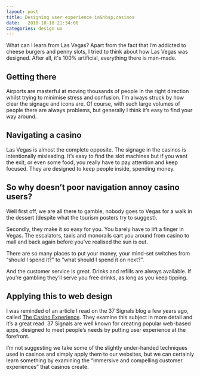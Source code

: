 ```yaml
---
layout: post 
title: Designing user experience in&nbsp;casinos
date:   2010-10-18 21:34:00
categories: design ux
---
```


What can I learn from Las Vegas? Apart from the fact that I’m addicted to cheese burgers and penny slots, I tried to think about how Las Vegas was designed. After all, it's 100% artificial, everything there is man-made.

<!--more-->

## Getting there

Airports are masterful at moving thousands of people in the right direction whilst trying to minimise stress and confusion. I’m always struck by how clear the signage and icons are. Of course, with such large volumes of people there are always problems, but generally I think it’s easy to find your way around.

## Navigating a casino

Las Vegas is almost the complete opposite. The signage in the casinos is intentionally misleading. It’s easy to find the slot machines but if you want the exit, or even some food, you really have to pay attention and keep focused. They are designed to keep people inside, spending money.

## So why doesn’t poor navigation annoy casino users?

Well first off, we are all there to gamble, nobody goes to Vegas for a walk in the dessert (despite what the tourism posters try to suggest).

Secondly, they make it so easy for you. You barely have to lift a finger in Vegas. The escalators, taxis and monorails cart you around from casino to mall and back again before you’ve realised the sun is out.

There are so many places to put your money, your mind-set switches from “should I spend it?” to “what should I spend it on next?”.

And the customer service is great. Drinks and refills are always available. If you’re gambling they’ll serve you free drinks, as long as you keep tipping.

## Applying this to web design

I was reminded of an article I read on the 37 Signals blog a few years ago, called [The Casino Experience](https://signalvnoise.com/archives2/the_casino_experience.php). They examine this subject in more detail and it’s a great read. 37 Signals are well known for creating popular web-based apps, designed to meet people’s needs by putting user experience at the forefront.

I’m not suggesting we take some of the slightly under-handed techniques used in casinos and simply apply them to our websites, but we can certainly learn something by examining the “immersive and compelling customer experiences” that casinos create.